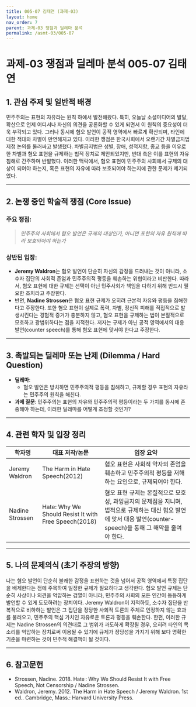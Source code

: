 ```yaml
---
title: 005-07 김태연 (과제-03)
layout: home
nav_order: 7
parent: 과제-03 쟁점과 딜레마 분석
permalink: /asmt-03/005-07
---
```


# 과제-03 쟁점과 딜레마 분석 005-07 김태연 

## 1. 관심 주제 및 일반적 배경

민주주의는 표현의 자유라는 원칙 하에서 발전해왔다. 특히, 오늘날 소셜미디어의 발달, 확산으로 언제 어디서나 자신의 의견을 공론화할 수 있게 되면서 이 원칙의 중요성이 더욱 부각되고 있다. 그러나 동시에 혐오 발언이 공적 영역에서 빠르게 확산되며, 타인에 대한 적대와 차별이 만연해지고 있다. 이러한 쟁점은 한국사회에서 오랜기간 차별금지법 제정 논의를 둘러싸고 발생했다. 차별금지법은 성별, 장애, 성적지향, 종교 등을 이유로 한 차별과 혐오 표현을 규제하는 법적 장치로 제안되었지만, 반대 측은 이를 표현의 자유 침해로 간주하며 반발했다. 이러한 맥락에서, 혐오 표현이 민주주의 사회에서 규제의 대상이 되어야 하는지, 혹은 표현의 자유에 따라 보호되어야 하는지에 관한 문제가 제기되었다.

---

## 2. 논쟁 중인 학술적 쟁점 (Core Issue)

### 주요 쟁점:  

> *민주주의 사회에서 혐오 발언은 규제의 대상인가, 아니면 표현의 자유 원칙에 따라 보호되어야 하는가*

### 상반된 입장:
- **Jeremy Waldron**는 혐오 발언이 단순히 자신의 감정을 드러내는 것이 아니라, 소수자 집단의 사회적 존엄과 민주주의적 평등을 훼손하는 위협이라고 비판한다. 따라서, 혐오 표현에 대한 규제는 선택이 아닌 민주사회가 책임을 다하기 위해 반드시 필요한 조치라고 주장한다.
- 반면, **Nadine Strossen**은 혐오 표현 규제가 오히려 근본적 자유와 평등을 침해한다고 주장한다. 또한 혐오 표현이 실제로 폭력, 차별, 정신적 피해를 직접적으로 발생시킨다는 경험적 증거가 충분하지 않고, 혐오 표현을 규제하는 법이 본질적으로 모호하고 광범위하다는 점을 지적한다. 저자는 규제가 아닌 공적 영역에서의 대응 발언(counter speech)를 통해 혐오 표현에 맞서야 한다고 주장한다.

---

## 3. 촉발되는 딜레마 또는 난제 (Dilemma / Hard Question)

- **딜레마**: 
  - 혐오 발언은 방치하면 민주주의적 평등을 침해하고, 규제할 경우 표현의 자유라는 민주주의 원칙을 해친다.
- **과제 질문**: 민주주의는 표현의 자유와 민주주의적 평등이라는 두 가치를 동시에 존중해야 하는데, 이러한 딜레마를 어떻게 조정할 것인가?

---

## 4. 관련 학자 및 입장 정리

| 학자명             | 대표 저작/논문                                   | 입장 요약 |
|--------------------|---------------------------------------------------|-----------|
| Jeremy Waldron   | The Harm in Hate Speech(2012)           | 혐오 표현은 사회적 약자의 존엄을 훼손하고 민주주의적 평등을 저해하는 요인으로, 규제되어야 한다. |
| Nadine Strossen   | Hate: Why We Should Resist It with Free Speech(2018)                                | 혐오 표현 규제는 본질적으로 모호성, 과잉금지의 문제점을 지니며, 법적으로 규제하는 대신 혐오 발언에 맞서 대응 발언(counter-speech)을 통해 그 해악을 줄여야 한다.  |

---

## 5. 나의 문제의식 (초기 주장의 방향)
나는 혐오 발언이 단순히 불쾌한 감정을 표현하는 것을 넘어서 공적 영역에서 특정 집단을 배제한다는 점에 주목하여 일정한 규제가 필요하다고 생각한다. 혐오 발언 규제는 단순히 사상이나 의견을 억압하는 검열이 아니라, 민주주의 사회의 모든 인간이 동등하게 발언할 수 있게 도모하려는 장치이다. Jeremy Waldron이 지적하듯, 소수자 집단을 반복적으로 비하하는 발언은 그 집단을 정당한 사회적 토론의 주체로 인정하지 않는 효과를 불러오고, 민주주의 핵심 가치인 자유로운 토론과 평등을 훼손한다. 한편, 이러한 규제는 Nadine Strossen의 의견대로 그 범위가 과도하게 확장될 경우, 오히려 타인의 목소리를 억압하는 장치로써 이용될 수 있기에 규제가 정당성을 가지기 위해 보다 명확한 기준을 마련하는 것이 민주적 해결책이 될 것이다.


---

## 6. 참고문헌

- Strossen, Nadine. 2018. Hate : Why We Should Resist It with Free Speech, Not Censorship / Nadine Strossen.
- Waldron, Jeremy. 2012. The Harm in Hate Speech / Jeremy Waldron. 1st ed.. Cambridge, Mass.: Harvard University Press.
  

